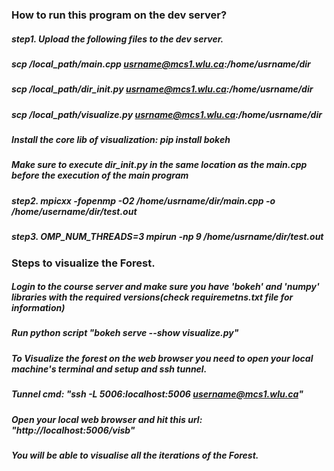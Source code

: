 ### How to run this program on the dev server?
##### step1. Upload the following files to the dev server.
##### scp /local_path/main.cpp usrname@mcs1.wlu.ca:/home/usrname/dir
##### scp /local_path/dir_init.py usrname@mcs1.wlu.ca:/home/usrname/dir
##### scp /local_path/visualize.py usrname@mcs1.wlu.ca:/home/usrname/dir
##### Install the core lib of visualization: pip install bokeh
##### Make sure to execute dir_init.py in the same location as the main.cpp before the execution of the main program
##### step2. mpicxx -fopenmp -O2 /home/usrname/dir/main.cpp -o /home/username/dir/test.out
##### step3. OMP_NUM_THREADS=3 mpirun -np 9 /home/usrname/dir/test.out


### Steps to visualize the Forest.
##### Login to the course server and make sure you have 'bokeh' and 'numpy' libraries with the required versions(check requiremetns.txt file for information)
##### Run python script "bokeh serve --show visualize.py"
##### To Visualize the forest on the web browser you need to open your local machine's terminal and setup and ssh tunnel.
##### Tunnel cmd: "ssh -L 5006:localhost:5006 username@mcs1.wlu.ca"
##### Open your local web browser and hit this url: "http://localhost:5006/visb"
##### You will be able to visualise all the iterations of the Forest.
